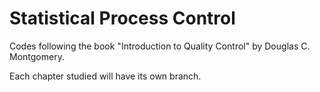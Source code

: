 # Statistical Process Control

Codes following the book "Introduction to Quality Control" by Douglas C. Montgomery.

Each chapter studied will have its own branch.
